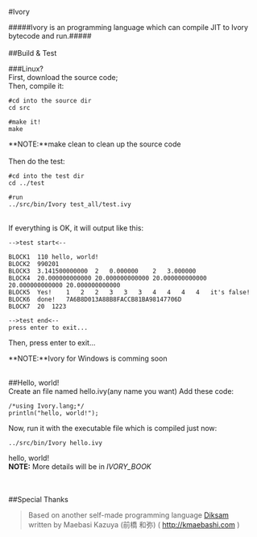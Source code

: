 #Ivory

#####Ivory is an programming language which can compile JIT to Ivory bytecode and run.#####
<br/><br/>
##Build & Test

###Linux?<br/>
First, download the source code;<br/>
Then, compile it:<br/>

    #cd into the source dir
    cd src
    
    #make it!
    make

**NOTE:**make clean to clean up the source code<br/><br/>
Then do the test:
    
    #cd into the test dir
    cd ../test
    
    #run
    ../src/bin/Ivory test_all/test.ivy

<br/>
If everything is OK, it will output like this:

    -->test start<--

	BLOCK1	110	hello, world!
	BLOCK2	990201
	BLOCK3	3.141500000000	2	0.000000	2	3.000000
	BLOCK4	20.000000000000	20.000000000000	20.000000000000	20.000000000000	20.000000000000
	BLOCK5	Yes!	1	2	2	3	3	3	4	4	4	4	it's false!
	BLOCK6	done!	7A6B8D013A88B8FACCB81BA98147706D
	BLOCK7	20	1223

	-->test end<--
	press enter to exit...

Then, press enter to exit...

**NOTE:**Ivory for Windows is comming soon
<br/><br/>

##Hello, world!
<br/>
Create an file named hello.ivy(any name you want)
Add these code:

    /*using Ivory.lang;*/
    println("hello, world!");

Now, run it with the executable file which is compiled just now:

    ../src/bin/Ivory hello.ivy

hello, world!<br/>
**NOTE:** More details will be  in *IVORY_BOOK*

<br/><br/>
##Special Thanks
>Based on another self-made programming language [Diksam](http://kmaebashi.com/programmer/devlang/diksam.html "Diksam")<br/>
>written by Maebasi Kazuya (前橋 和弥) ( http://kmaebashi.com )
